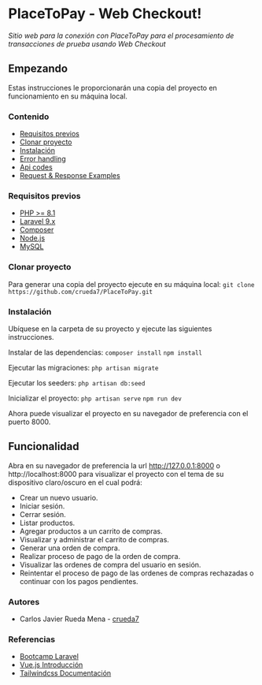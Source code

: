 # PlaceToPay - Web Checkout!

*Sitio web para la conexión con PlaceToPay para el procesamiento de transacciones de prueba usando Web Checkout*

## Empezando

Estas instrucciones le proporcionarán una copia del proyecto en funcionamiento en su máquina local.

### Contenido
- [Requisitos previos](#install)
- [Clonar proyecto](#Usage)
- [Instalación](#Response-Properties)
- [Error handling](#Error-handling)
- [Api codes](#Api-codes)
- [Request & Response Examples](#request-response-examples)

### Requisitos previos

- [PHP >= 8.1](https://www.php.net/manual/en/getting-started.php)
- [Laravel 9.x](https://laravel.com/docs/9.x/installation)
- [Composer](https://getcomposer.org/doc/00-intro.md)
- [Node.js](https://nodejs.org/en/docs/guides/getting-started-guide/)
- [MySQL](https://dev.mysql.com/doc/mysql-getting-started/en/)

### Clonar proyecto

Para generar una copia del proyecto ejecute en su máquina local:
`git clone https://github.com/crueda7/PlaceToPay.git`

### Instalación
Ubíquese en la carpeta de su proyecto y ejecute las siguientes instrucciones.

Instalar de las dependencias:
`composer install`
`npm install`

Ejecutar las migraciones:
`php artisan migrate`

Ejecutar los seeders:
`php artisan db:seed`

Inicializar el proyecto:
`php artisan serve`
`npm run dev`

Ahora puede visualizar el proyecto en su navegador de preferencia con el puerto 8000.

## Funcionalidad

Abra en su navegador de preferencia la url http://127.0.0.1:8000 o  http://localhost:8000 para visualizar el proyecto con el tema de su dispositivo claro/oscuro en el cual podrá:

- Crear un nuevo usuario.
- Iniciar sesión.
- Cerrar sesión.
- Listar productos.
- Agregar productos a un carrito de compras.
- Visualizar y administrar el carrito de compras.
- Generar una orden de compra.
- Realizar proceso de pago de la orden de compra.
- Visualizar las ordenes de compra del usuario en sesión.
- Reintentar el proceso de pago de las ordenes de compras rechazadas o continuar con los pagos pendientes.

### Autores

- Carlos Javier Rueda Mena - [crueda7](https://github.com/crueda7)

### Referencias

- [Bootcamp Laravel](https://bootcamp.laravel.com/)
- [Vue.js Introducción](https://vuejs.org/guide/introduction.html)
- [Tailwindcss Documentación](https://tailwindcss.com/docs/installation)

